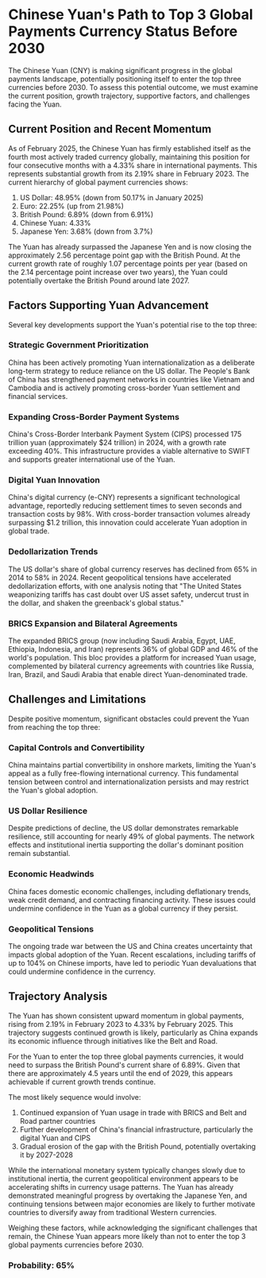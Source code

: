 # Chinese Yuan's Path to Top 3 Global Payments Currency Status Before 2030

The Chinese Yuan (CNY) is making significant progress in the global payments landscape, potentially positioning itself to enter the top three currencies before 2030. To assess this potential outcome, we must examine the current position, growth trajectory, supportive factors, and challenges facing the Yuan.

## Current Position and Recent Momentum

As of February 2025, the Chinese Yuan has firmly established itself as the fourth most actively traded currency globally, maintaining this position for four consecutive months with a 4.33% share in international payments. This represents substantial growth from its 2.19% share in February 2023. The current hierarchy of global payment currencies shows:

1. US Dollar: 48.95% (down from 50.17% in January 2025)
2. Euro: 22.25% (up from 21.98%)
3. British Pound: 6.89% (down from 6.91%)
4. Chinese Yuan: 4.33%
5. Japanese Yen: 3.68% (down from 3.7%)

The Yuan has already surpassed the Japanese Yen and is now closing the approximately 2.56 percentage point gap with the British Pound. At the current growth rate of roughly 1.07 percentage points per year (based on the 2.14 percentage point increase over two years), the Yuan could potentially overtake the British Pound around late 2027.

## Factors Supporting Yuan Advancement

Several key developments support the Yuan's potential rise to the top three:

### Strategic Government Prioritization
China has been actively promoting Yuan internationalization as a deliberate long-term strategy to reduce reliance on the US dollar. The People's Bank of China has strengthened payment networks in countries like Vietnam and Cambodia and is actively promoting cross-border Yuan settlement and financial services.

### Expanding Cross-Border Payment Systems
China's Cross-Border Interbank Payment System (CIPS) processed 175 trillion yuan (approximately $24 trillion) in 2024, with a growth rate exceeding 40%. This infrastructure provides a viable alternative to SWIFT and supports greater international use of the Yuan.

### Digital Yuan Innovation
China's digital currency (e-CNY) represents a significant technological advantage, reportedly reducing settlement times to seven seconds and transaction costs by 98%. With cross-border transaction volumes already surpassing $1.2 trillion, this innovation could accelerate Yuan adoption in global trade.

### Dedollarization Trends
The US dollar's share of global currency reserves has declined from 65% in 2014 to 58% in 2024. Recent geopolitical tensions have accelerated dedollarization efforts, with one analysis noting that "The United States weaponizing tariffs has cast doubt over US asset safety, undercut trust in the dollar, and shaken the greenback's global status."

### BRICS Expansion and Bilateral Agreements
The expanded BRICS group (now including Saudi Arabia, Egypt, UAE, Ethiopia, Indonesia, and Iran) represents 36% of global GDP and 46% of the world's population. This bloc provides a platform for increased Yuan usage, complemented by bilateral currency agreements with countries like Russia, Iran, Brazil, and Saudi Arabia that enable direct Yuan-denominated trade.

## Challenges and Limitations

Despite positive momentum, significant obstacles could prevent the Yuan from reaching the top three:

### Capital Controls and Convertibility
China maintains partial convertibility in onshore markets, limiting the Yuan's appeal as a fully free-flowing international currency. This fundamental tension between control and internationalization persists and may restrict the Yuan's global adoption.

### US Dollar Resilience
Despite predictions of decline, the US dollar demonstrates remarkable resilience, still accounting for nearly 49% of global payments. The network effects and institutional inertia supporting the dollar's dominant position remain substantial.

### Economic Headwinds
China faces domestic economic challenges, including deflationary trends, weak credit demand, and contracting financing activity. These issues could undermine confidence in the Yuan as a global currency if they persist.

### Geopolitical Tensions
The ongoing trade war between the US and China creates uncertainty that impacts global adoption of the Yuan. Recent escalations, including tariffs of up to 104% on Chinese imports, have led to periodic Yuan devaluations that could undermine confidence in the currency.

## Trajectory Analysis

The Yuan has shown consistent upward momentum in global payments, rising from 2.19% in February 2023 to 4.33% by February 2025. This trajectory suggests continued growth is likely, particularly as China expands its economic influence through initiatives like the Belt and Road.

For the Yuan to enter the top three global payments currencies, it would need to surpass the British Pound's current share of 6.89%. Given that there are approximately 4.5 years until the end of 2029, this appears achievable if current growth trends continue.

The most likely sequence would involve:
1. Continued expansion of Yuan usage in trade with BRICS and Belt and Road partner countries
2. Further development of China's financial infrastructure, particularly the digital Yuan and CIPS
3. Gradual erosion of the gap with the British Pound, potentially overtaking it by 2027-2028

While the international monetary system typically changes slowly due to institutional inertia, the current geopolitical environment appears to be accelerating shifts in currency usage patterns. The Yuan has already demonstrated meaningful progress by overtaking the Japanese Yen, and continuing tensions between major economies are likely to further motivate countries to diversify away from traditional Western currencies.

Weighing these factors, while acknowledging the significant challenges that remain, the Chinese Yuan appears more likely than not to enter the top 3 global payments currencies before 2030.

### Probability: 65%